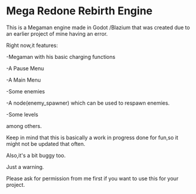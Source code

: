 # Mega Redone Rebirth Engine

This is a Megaman engine made in Godot /Blazium that was created due to an earlier project of mine having an error.

Right now,it features:

-Megaman with his basic charging functions

-A Pause Menu

-A Main Menu

-Some enemies 

-A node(enemy_spawner) which can be used to respawn enemies.

-Some levels 

among others.

Keep in mind that this is basically a work in progress done for fun,so it might not be updated that often.

Also,it's a bit buggy too.

Just a warning.

Please ask for permission from me first if you want to use this for your project.
